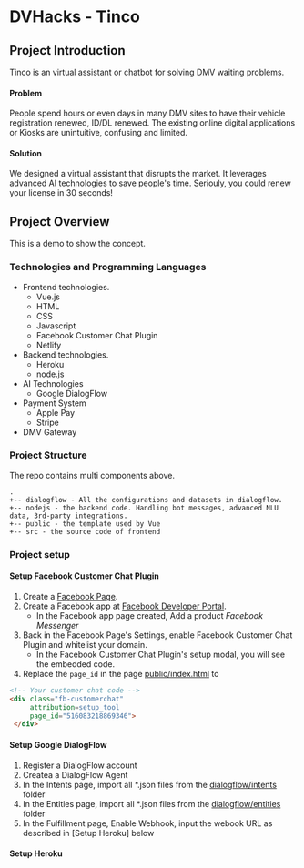 # DVHacks - Tinco

## Project Introduction

Tinco is an virtual assistant or chatbot for solving DMV waiting problems. 

#### Problem

People spend hours or even days in many DMV sites to have their vehicle registration renewed, ID/DL renewed.
The existing online digital applications or Kiosks are unintuitive, confusing and limited. 

#### Solution

We designed a virtual assistant that disrupts the market. It leverages advanced AI technologies to save 
people's time. Seriouly, you could renew your license in 30 seconds! 

## Project Overview

This is a demo to show the concept. 

### Technologies and Programming Languages

- Frontend technologies. 
  - Vue.js
  - HTML
  - CSS
  - Javascript
  - Facebook Customer Chat Plugin
  - Netlify
- Backend technologies. 
  - Heroku
  - node.js
- AI Technologies
  - Google DialogFlow
- Payment System
  - Apple Pay
  - Stripe
- DMV Gateway


### Project Structure

The repo contains multi components above. 

```
.
+-- dialogflow - All the configurations and datasets in dialogflow. 
+-- nodejs - the backend code. Handling bot messages, advanced NLU data, 3rd-party integrations.
+-- public - the template used by Vue
+-- src - the source code of frontend 
```

### Project setup

#### Setup Facebook Customer Chat Plugin

1. Create a [Facebook Page](https://www.facebook.com/pages/creation/).
2. Create a Facebook app at [Facebook Developer Portal](https://developers.facebook.com/apps/).
   * In the Facebook app page created, Add a product *Facebook Messenger*
3. Back in the Facebook Page's Settings, enable Facebook Customer Chat Plugin and whitelist your domain.
   * In the Facebook Customer Chat Plugin's setup modal, you will see the embedded code.
4. Replace the ```page_id``` in the page [public/index.html](./public/index.html)
to 
```html
<!-- Your customer chat code -->
<div class="fb-customerchat"
     attribution=setup_tool
     page_id="516083218869346">
 </div>
```

#### Setup Google DialogFlow

1. Register a DialogFlow account
2. Createa a DialogFlow Agent
3. In the Intents page, import all *.json files from the [dialogflow/intents](./dialogflow/intents) folder
4. In the Entities page, import all *.json files from the [dialogflow/entities](./dialogflow/entities) folder
5. In the Fulfillment page, Enable Webhook, input the webook URL as described in [Setup Heroku] below

#### Setup Heroku





